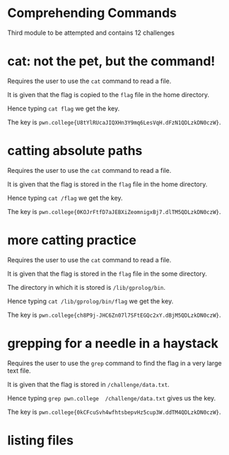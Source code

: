 # Comprehending Commands
Third module to be attempted and contains 12 challenges

# cat: not the pet, but the command!
Requires the user to use the `cat` command to read a file.

It is given that the flag is copied to the `flag` file in the home directory.

Hence typing `cat flag` we get the key.

The key is `pwn.college{U8tYlRUcaJIQXHn3Y9mq6LesVqH.dFzN1QDLzkDN0czW}`.

# catting absolute paths
Requires the user to use the `cat` command to read a file.

It is given that the flag is stored in the `flag` file in the home directory.

Hence typing `cat /flag` we get the key.

The key is `pwn.college{0KOJrFtfD7aJEBXiZeomnigxBj7.dlTM5QDLzkDN0czW}`.

# more catting practice
Requires the user to use the `cat` command to read a file.

It is given that the flag is stored in the `flag` file in the some directory.

The directory in which it is stored is `/lib/gprolog/bin`.

Hence typing `cat /lib/gprolog/bin/flag` we get the key.

The key is `pwn.college{ch8P9j-JHC6Zn07l7SFtEGQc2xY.dBjM5QDLzkDN0czW}`.

# grepping for a needle in a haystack
Requires the user to use the `grep` command to find the flag in a very large text file.

It is given that the flag is stored in `/challenge/data.txt`.

Hence typing `grep pwn.college  /challenge/data.txt` gives us the key.

The key is `pwn.college{0kCFcuSvh4wfhtsbepvHz5cup3W.ddTM4QDLzkDN0czW}`.

# listing files
